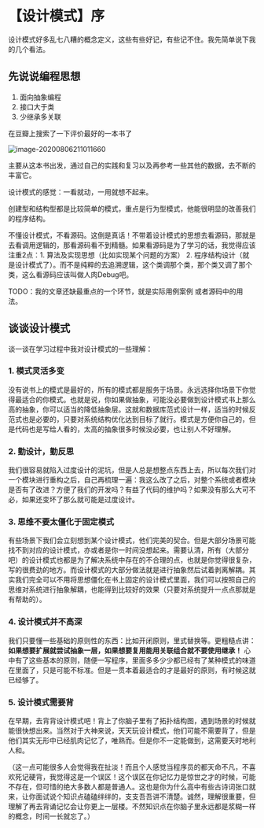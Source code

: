 # 【设计模式】序

设计模式好多乱七八糟的概念定义，这些有些好记，有些记不住。我先简单说下我的几个看法。

## 先说说编程思想

1. 面向抽象编程
2. 接口大于类
3. 少继承多关联



在豆瓣上搜索了一下评价最好的一本书了

![image-20200806211011660](D:\workspace\blog-docs\docs\设计模式\begin.png)

主要从这本书出发，通过自己的实践和复习以及再参考一些其他的数据，去不断的丰富它。







设计模式的感觉：一看就动，一用就想不起来。



创建型和结构型都是比较简单的模式，重点是行为型模式，他能很明显的改善我们的程序结构。



不懂设计模式，不看源码。这倒是真话！不带着设计模式的思想去看源码，那就是去看调用逻辑的，那看源码看不到精髓。如果看源码是为了学习的话，我觉得应该注重2点：1. 算法及实现思想（比如实现某个问题的方案） 2. 程序结构设计（就是设计模式了）。而不是纯粹的去追溯逻辑，这个类调那个类，那个类又调了那个类，这么看源码应该叫做人肉Debug吧。 



TODO：我的文章还缺最重点的一个环节，就是实际用例案例 或者源码中的用法。





## 谈谈设计模式

谈一谈在学习过程中我对设计模式的一些理解：

### 1. 模式灵活多变

没有说书上的模式是最好的，所有的模式都是服务于场景。永远选择你场景下你觉得最适合的你模式。也就是说，你如果做抽象，可能没必要做到设计模式书上那么高的抽象，你可以适当的降低抽象层。这就和数据库范式设计一样，适当的时候反范式也是必要的，只要对系统结构优化达到目标了就行。模式是方便你自己的，但是代码也是写给人看的，太高的抽象很多时候没必要，也让别人不好理解。

### 2. 勤设计，勤反思

我们很容易就陷入过度设计的泥坑，但是人总是想整点东西上去，所以每次我们对一个模块进行重构之后，自己再梳理一遍：我这么改了之后，对整个系统或者模块是否有了改进？方便了我们的开发吗？有益了代码的维护吗？如果没有那么大可不必，如果还变坏了那么就可能是过度设计。

### 3. 思维不要太僵化于固定模式

有些场景下我们会立刻想到某个设计模式，他们完美的契合。但是大部分场景可能找不到对应的设计模式，亦或者是你一时间没想起来。需要认清，所有（大部分吧）的设计模式也都是为了解决系统中存在的不合理的点，也就是你觉得很复杂，写的很费劲的地方。而设计模式的大部分做法就是进行抽象然后试着剥离解耦。其实我们完全可以不用将思想僵化在书上固定的设计模式里面，我们可以按照自己的思维对系统进行抽象解耦，也能得到比较好的效果（只要对系统提升一点点那就是有帮助的）。

### 4. 设计模式并不高深

我们只要懂一些基础的原则性的东西：比如开闭原则，里式替换等。更粗糙点讲：**如果想要扩展就尝试抽象一层，如果想要复用能用关联组合就不要使用继承！** 心中有了这些基本的原则，随便一写程序，里面多多少少都已经有了某种模式的味道在里面了，只是可能不标准。但是一贯本着最适合的才是最好的原则，有时候这就已经够了。

### 5. 设计模式需要背

在早期，去背背设计模式吧！背上了你脑子里有了拓扑结构图，遇到场景的时候就能很快想出来。当然对于大神来说，天天玩设计模式，他们可能不需要背了，但是他们其实无形中已经肌肉记忆了，唯熟而。但是你不一定能做到，这需要天时地利人和。

（这一点可能很多人会觉得我在扯淡！而且个人感觉当程序员的都天命不凡，不喜欢死记硬背，我觉得这是一个误区！这个误区在你记忆力是惊世之才的时候，可能不存在，但可惜的绝大多数人都是普通人。这也是你为什么高中有些古诗词张口就来，让你面试说个知识点磕磕绊绊的，支支吾吾讲不清楚。诚然，理解很重要，但理解了再去背诵记忆会让你更上一层楼。不然知识点在你脑子里永远都是浆糊一样的概念，时间一长就忘了。）




